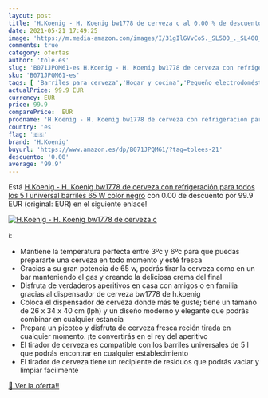 ```yaml
---
layout: post
title: 'H.Koenig - H. Koenig bw1778 de cerveza c al 0.00 % de descuento'
date: 2021-05-21 17:49:25
image: 'https://m.media-amazon.com/images/I/31gIlGVvCoS._SL500_._SL400_.jpg'
comments: true
category: ofertas
author: 'tole.es'
slug: 'B071JPQM61-es H.Koenig - H. Koenig bw1778 de cerveza con refrigeración...'
sku: 'B071JPQM61-es'
tags: [ 'Barriles para cerveza','Hogar y cocina','Pequeño electrodoméstico','Utensilios para fabricar cerveza','Utensilios para fabricar cerveza y vino','cerveza','h.koenig', ]
actualPrice: 99.9 EUR
currency: EUR
price: 99.9
comparePrice:  EUR
prodname: 'H.Koenig - H. Koenig bw1778 de cerveza con refrigeración para todos los 5 l universal barriles  65 W  color negro'
country: 'es'
flag: '🇪🇸'
brand: 'H.Koenig'
buyurl: 'https://www.amazon.es/dp/B071JPQM61/?tag=tolees-21'
descuento: '0.00'
average: '99.9'
---
```


Está [H.Koenig - H. Koenig bw1778 de cerveza con refrigeración para todos los 5 l universal barriles  65 W  color negro](https://www.amazon.es/dp/B071JPQM61/?tag=tolees-21) con 0.00 de descuento por 99.9 EUR (original:  EUR) en el siguiente enlace!

[![H.Koenig - H. Koenig bw1778 de cerveza c](https://m.media-amazon.com/images/I/31gIlGVvCoS._SL500_._SL400_.jpg)](https://www.amazon.es/dp/B071JPQM61/?tag=tolees-21)

ℹ️:

- Mantiene la temperatura perfecta entre 3ºc y 6ºc para que puedas prepararte una cerveza en todo momento y esté fresca
- Gracias a su gran potencia de 65 w, podrás tirar la cerveza como en un bar manteniendo el gas y creando la deliciosa crema del final
- Disfruta de verdaderos aperitivos en casa con amigos o en familia gracias al dispensador de cerveza bw1778 de h.koenig
- Coloca el dispensador de cerveza donde más te guste; tiene un tamaño de 26 x 34 x 40 cm (lph) y un diseño moderno y elegante que podrás combinar en cualquier estancia
- Prepara un picoteo y disfruta de cerveza fresca recién tirada en cualquier momento. ¡te convertirás en el rey del aperitivo
- El tirador de cerveza es compatible con los barriles universales de 5 l que podrás encontrar en cualquier establecimiento
- El tirador de cerveza tiene un recipiente de residuos que podrás vaciar y limpiar fácilmente

[🛒 Ver la oferta!!](https://www.amazon.es/dp/B071JPQM61/?tag=tolees-21)
